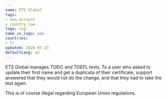 ```yaml
---
name: ETS Global
tags:
- new_account
- country_law
logo: svg
name_in_logo: yes
countries:
- fr
updated: 2020-07-23
defaultLang: en
---
```


ETS Global manages TOEIC and TOEFL tests. To a user who asked to update
their first name and get a duplicata of their certificate, support
answered that they would not do the change, and that they had to
take the test again.

This is of course illegal regarding European Union regulations.